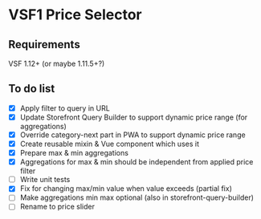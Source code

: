 # VSF1 Price Selector
## Requirements
VSF 1.12+ (or maybe 1.11.5+?)

## To do list
- [x] Apply filter to query in URL
- [x] Update Storefront Query Builder to support dynamic price range (for aggregations)
- [x] Override category-next part in PWA to support dynamic price range
- [x] Create reusable mixin & Vue component which uses it
- [x] Prepare max & min aggregations
- [x] Aggregations for max & min should be independent from applied price filter
- [ ] Write unit tests
- [x] Fix for changing max/min value when value exceeds (partial fix)
- [ ] Make aggregations min max optional (also in storefront-query-builder)
- [ ] Rename to price slider
